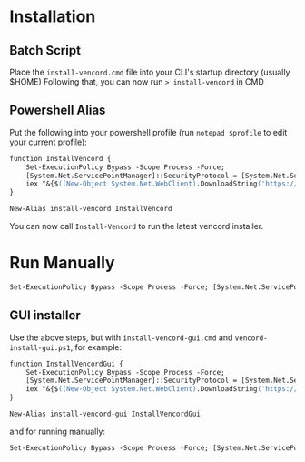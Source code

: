 # Installation
## Batch Script
Place the `install-vencord.cmd` file into your CLI's startup directory (usually $HOME)
Following that, you can now run `> install-vencord` in CMD
## Powershell Alias
Put the following into your powershell profile (run `notepad $profile` to edit your current profile):
```ps
function InstallVencord {
    Set-ExecutionPolicy Bypass -Scope Process -Force;
    [System.Net.ServicePointManager]::SecurityProtocol = [System.Net.ServicePointManager]::SecurityProtocol -bor 3072;
    iex "&{$((New-Object System.Net.WebClient).DownloadString('https://raw.githubusercontent.com/MakkuMikan/vencord-install/main/vencord-install.ps1'))} global"
}

New-Alias install-vencord InstallVencord
```
You can now call `Install-Vencord` to run the latest vencord installer.
# Run Manually
```ps
Set-ExecutionPolicy Bypass -Scope Process -Force; [System.Net.ServicePointManager]::SecurityProtocol = [System.Net.ServicePointManager]::SecurityProtocol -bor 3072; iex "&{$((New-Object System.Net.WebClient).DownloadString('https://raw.githubusercontent.com/MakkuMikan/vencord-install/main/vencord-install.ps1'))} global"
```

## GUI installer
Use the above steps, but with `install-vencord-gui.cmd` and `vencord-install-gui.ps1`, for example:
```ps
function InstallVencordGui {
    Set-ExecutionPolicy Bypass -Scope Process -Force;
    [System.Net.ServicePointManager]::SecurityProtocol = [System.Net.ServicePointManager]::SecurityProtocol -bor 3072;
    iex "&{$((New-Object System.Net.WebClient).DownloadString('https://raw.githubusercontent.com/MakkuMikan/vencord-install/main/vencord-install-gui.ps1'))} global"
}

New-Alias install-vencord-gui InstallVencordGui
```
and for running manually:
```ps
Set-ExecutionPolicy Bypass -Scope Process -Force; [System.Net.ServicePointManager]::SecurityProtocol = [System.Net.ServicePointManager]::SecurityProtocol -bor 3072; iex "&{$((New-Object System.Net.WebClient).DownloadString('https://raw.githubusercontent.com/MakkuMikan/vencord-install/main/vencord-install-gui.ps1'))} global"
```